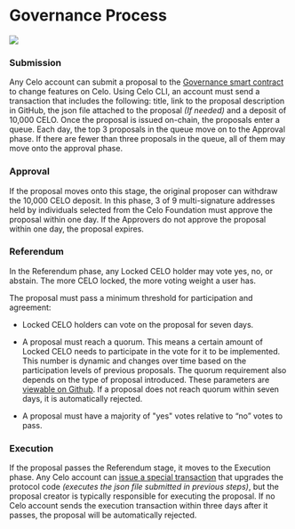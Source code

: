 # Governance Process

![](https://i.imgur.com/ikhA3q8.png)


### Submission

Any Celo account can submit a proposal to the [Governance smart contract](https://docs.celo.org/cli/governance#celocli-governancebuild-proposal) to change features on Celo. Using Celo CLI, an account must send a transaction that includes the following: title, link to the proposal description in GitHub, the json file attached to the proposal *(If needed)* and a deposit of 10,000 CELO. Once the proposal is issued on-chain, the proposals enter a queue. Each day, the top 3 proposals in the queue move on to the Approval phase. If there are fewer than three proposals in the queue, all of them may move onto the approval phase.

### Approval

If the proposal moves onto this stage, the original proposer can withdraw the 10,000 CELO deposit. In this phase, 3 of 9 multi-signature addresses held by individuals selected from the Celo Foundation must approve the proposal within one day. If the Approvers do not approve the proposal within one day, the proposal expires.

### Referendum

In the Referendum phase, any Locked CELO holder may vote yes, no, or abstain. The more CELO locked, the more voting weight a user has.

The proposal must pass a minimum threshold for participation and agreement:

* Locked CELO holders can vote on the proposal for seven days. 

* A proposal must reach a quorum. This means a certain amount of Locked CELO needs to participate in the vote for it to be implemented. This number is dynamic and changes over time based on the participation levels of previous proposals. The quorum requirement also depends on the type of proposal introduced. These parameters are [viewable on Github](https://github.com/celo-org/celo-monorepo/blob/24c1b65cb3afafc5ff8df767d828aa8b95b702fd/packages/protocol/governanceConstitution.js).  If a proposal does not reach quorum within seven days, it is automatically rejected.

* A proposal must have a majority of "yes" votes relative to “no” votes to pass. 

### Execution

If the proposal passes the Referendum stage, it moves to the Execution phase. Any Celo account can [issue a special transaction](https://docs.celo.org/cli/governance#celocli-governanceexecute) that upgrades the protocol code *(executes the json file submitted in previous steps)*, but the proposal creator is typically responsible for executing the proposal. If no Celo account sends the execution transaction within three days after it passes, the proposal will be automatically rejected.
